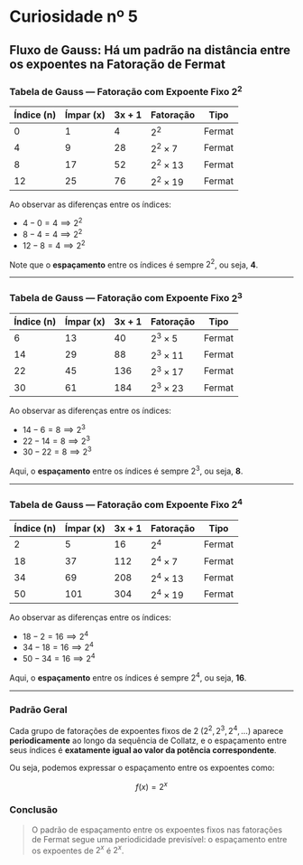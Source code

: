 # Curiosidade nº 5

## Fluxo de Gauss: Há um padrão na distância entre os expoentes na Fatoração de Fermat

### Tabela de Gauss — Fatoração com Expoente Fixo $2^2$

| Índice (n) | Ímpar (x) | 3x + 1 | Fatoração     | Tipo   |
|------------|-----------|--------|---------------|--------|
| 0          | 1         | 4      | $2^2$     | Fermat |
| 4          | 9         | 28     | $2^2 \times 7$ | Fermat |
| 8          | 17        | 52     | $2^2 \times 13$ | Fermat |
| 12         | 25        | 76     | $2^2 \times 19$ | Fermat |

Ao observar as diferenças entre os índices:

- $4 - 0 = 4 \implies 2^2$
- $8 - 4 = 4 \implies 2^2$
- $12 - 8 = 4 \implies 2^2$

Note que o **espaçamento** entre os índices é sempre $2^2$, ou seja, **4**.

---

### Tabela de Gauss — Fatoração com Expoente Fixo $2^3$

| Índice (n) | Ímpar (x) | 3x + 1 | Fatoração     | Tipo   |
|------------|-----------|--------|---------------|--------|
| 6          | 13        | 40     | $2^3 \times 5$  | Fermat |
| 14         | 29        | 88     | $2^3 \times 11$ | Fermat |
| 22         | 45        | 136    | $2^3 \times 17$ | Fermat |
| 30         | 61        | 184    | $2^3 \times 23$ | Fermat |

Ao observar as diferenças entre os índices:

- $14 - 6 = 8 \implies 2^3$
- $22 - 14 = 8 \implies 2^3$
- $30 - 22 = 8 \implies 2^3$

Aqui, o **espaçamento** entre os índices é sempre $2^3$, ou seja, **8**.

---

### Tabela de Gauss — Fatoração com Expoente Fixo $2^4$

| Índice (n) | Ímpar (x) | 3x + 1 | Fatoração     | Tipo   |
|------------|-----------|--------|---------------|--------|
| 2          | 5         | 16     | $2^4$     | Fermat |
| 18         | 37        | 112    | $2^4 \times 7$ | Fermat |
| 34         | 69        | 208    | $2^4 \times 13$ | Fermat |
| 50         | 101       | 304    | $2^4 \times 19$ | Fermat |

Ao observar as diferenças entre os índices:

- $18 - 2 = 16 \implies 2^4$
- $34 - 18 = 16 \implies 2^4$
- $50 - 34 = 16 \implies 2^4$

Aqui, o **espaçamento** entre os índices é sempre $2^4$, ou seja, **16**.

---

### Padrão Geral

Cada grupo de fatorações de expoentes fixos de 2 ($2^2, 2^3, 2^4, \dots$) aparece **periodicamente** ao longo da sequência de Collatz, e o espaçamento entre seus índices é **exatamente igual ao valor da potência correspondente**.

Ou seja, podemos expressar o espaçamento entre os expoentes como:

$$
f(x) = 2^x
$$


### Conclusão

> O padrão de espaçamento entre os expoentes fixos nas fatorações de Fermat segue uma periodicidade previsível: o espaçamento entre os expoentes de $2^x$ é $2^x$.